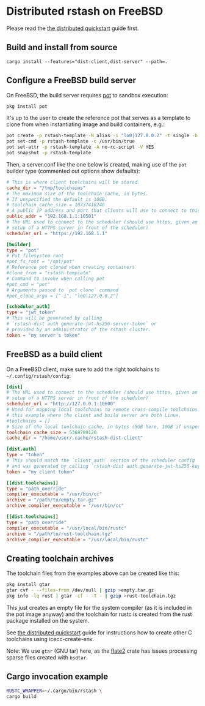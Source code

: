 Distributed rstash on FreeBSD
==============================

Please read the [the distributed quickstart](DistributedQuickstart.md)
guide first.

Build and install from source
-----------------------------

```
cargo install --features="dist-client,dist-server" --path=.
```

Configure a FreeBSD build server
--------------------------------

On FreeBSD, the build server requires [pot](https://github.com/bsdpot/pot)
to sandbox execution:

```sh
pkg install pot
```

It's up to the user to create the reference pot that serves as a template
to clone from when instantiating image and build containers, e.g.:

```sh
pot create -p rstash-template -N alias -i "lo0|127.0.0.2" -t single -b 14.1
pot set-cmd -p rstash-template -c /usr/bin/true
pot set-attr -p rstash-template -A no-rc-script -V YES
pot snapshot -p rstash-template
```

Then, a server.conf like the one below is created, making use of the `pot`
builder type (commented out options show defaults):

```toml
# This is where client toolchains will be stored.
cache_dir = "/tmp/toolchains"
# The maximum size of the toolchain cache, in bytes.
# If unspecified the default is 10GB.
# toolchain_cache_size = 10737418240
# A public IP address and port that clients will use to connect to this builder.
public_addr = "192.168.1.1:10501"
# The URL used to connect to the scheduler (should use https, given an ideal
# setup of a HTTPS server in front of the scheduler)
scheduler_url = "https://192.168.1.1"

[builder]
type = "pot"
# Pot filesystem root
#pot_fs_root = "/opt/pot"
# Reference pot cloned when creating containers
#clone_from = "rstash-template"
# Command to invoke when calling pot
#pot_cmd = "pot"
# Arguments passed to `pot clone` command
#pot_clone_args = ["-i", "lo0|127.0.0.2"]

[scheduler_auth]
type = "jwt_token"
# This will be generated by calling
# `rstash-dist auth generate-jwt-hs256-server-token` or
# provided by an administrator of the rstash cluster.
token = "my server's token"
```

FreeBSD as a build client
-------------------------

On a FreeBSD client, make sure to add the right toolchains to
`~/.config/rstash/config`:

```toml
[dist]
# The URL used to connect to the scheduler (should use https, given an ideal
# setup of a HTTPS server in front of the scheduler)
scheduler_url = "http://127.0.0.1:10600"
# Used for mapping local toolchains to remote cross-compile toolchains. Empty in
# this example where the client and build server are both Linux.
#toolchains = []
# Size of the local toolchain cache, in bytes (5GB here, 10GB if unspecified).
toolchain_cache_size = 5368709120
cache_dir = "/home/user/.cache/rstash-dist-client"

[dist.auth]
type = "token"
# This should match the `client_auth` section of the scheduler config
# and was generated by calling `rstash-dist auth generate-jwt-hs256-key`
token = "my client token"

[[dist.toolchains]]
type = "path_override"
compiler_executable = "/usr/bin/cc"
archive = "/path/to/empty.tar.gz"
archive_compiler_executable = "/usr/bin/cc"

[[dist.toolchains]]
type = "path_override"
compiler_executable = "/usr/local/bin/rustc"
archive = "/path/to/rust-toolchain.tgz"
archive_compiler_executable = "/usr/local/bin/rustc"
```

Creating toolchain archives
---------------------------

The toolchain files from the examples above can be created like this:

```sh
pkg install gtar
gtar cvf - --files-from /dev/null | gzip >empty.tar.gz
pkg info -lq rust | gtar -cf - -T - | gzip >rust-toolchain.tgz
```

This just creates an empty file for the system compiler (as it is
included in the pot image anyway) and the toolchain for rustc is
created from the rust package installed on the system.

See [the distributed quickstart](DistributedQuickstart.md) guide for
instructions how to create other C toolchains using icecc-create-env.

Note: We use `gtar` (GNU tar) here, as the [flate2](
https://github.com/rust-lang/flate2-rs) crate has issues processing
sparse files created with `bsdtar`.

Cargo invocation example
------------------------

```sh
RUSTC_WRAPPER=~/.cargo/bin/rstash \
cargo build
```
